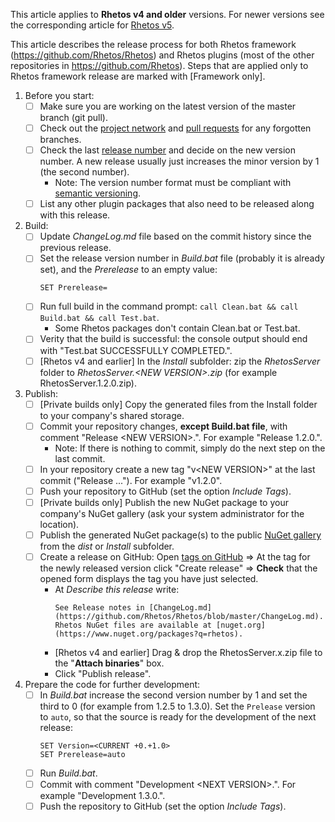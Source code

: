 This article applies to **Rhetos v4 and older** versions.
For newer versions see the corresponding article for
[Rhetos v5](Releasing-a-new-Rhetos-version).

This article describes the release process for both Rhetos framework (<https://github.com/Rhetos/Rhetos>)
and Rhetos plugins (most of the other repositories in <https://github.com/Rhetos>).
Steps that are applied only to Rhetos framework release are marked with [Framework only].

1. Before you start:
    * [ ] Make sure you are working on the latest version of the master branch (git pull).
    * [ ] Check out the [project network](https://github.com/Rhetos/Rhetos/network)
      and [pull requests](https://github.com/Rhetos/Rhetos/pulls) for any forgotten branches.
    * [ ] Check the last [release number](https://github.com/Rhetos/Rhetos/releases) and decide on the new version number.
      A new release usually just increases the minor version by 1 (the second number).
      * Note: The version number format must be compliant with [semantic versioning](https://semver.org/).
    * [ ] List any other plugin packages that also need to be released along with this release.
2. Build:
    * [ ] Update *ChangeLog.md* file based on the commit history since the previous release.
    * [ ] Set the release version number in *Build.bat* file (probably it is already set), and the *Prerelease* to an empty value:
      ```text
      SET Prerelease=
      ```
    * [ ] Run full build in the command prompt: `call Clean.bat && call Build.bat && call Test.bat`.
      * Some Rhetos packages don't contain Clean.bat or Test.bat.
    * [ ] Verity that the build is successful: the console output should end with "Test.bat SUCCESSFULLY COMPLETED.".
    * [ ] [Rhetos v4 and earlier] In the *Install* subfolder: zip the *RhetosServer* folder
          to *RhetosServer.&lt;NEW VERSION&gt;.zip* (for example RhetosServer.1.2.0.zip).
3. Publish:
    * [ ] [Private builds only] Copy the generated files from the Install folder to your company's shared storage.
    * [ ] Commit your repository changes, **except Build.bat file**, with comment "Release &lt;NEW VERSION&gt;.".
      For example "Release 1.2.0.".
      * Note: If there is nothing to commit, simply do the next step on the last commit.
    * [ ] In your repository create a new tag "v&lt;NEW VERSION&gt;" at the last commit ("Release ...").
      For example "v1.2.0".
    * [ ] Push your repository to GitHub (set the option *Include Tags*).
    * [ ] [Private builds only] Publish the new NuGet package to your company's NuGet gallery (ask your system administrator for the location).
    * [ ] Publish the generated NuGet package(s) to the public [NuGet gallery](https://www.nuget.org/packages/manage/upload) from the *dist* or *Install* subfolder.
    * [ ] Create a release on GitHub: Open [tags on GitHub](https://github.com/Rhetos/Rhetos/tags)
      => At the tag for the newly released version click "Create release"
      => **Check** that the opened form displays the tag you have just selected.
      * At *Describe this release* write:
        ```text
        See Release notes in [ChangeLog.md](https://github.com/Rhetos/Rhetos/blob/master/ChangeLog.md).
        Rhetos NuGet files are available at [nuget.org](https://www.nuget.org/packages?q=rhetos).
        ```
      * [Rhetos v4 and earlier] Drag & drop the RhetosServer.x.zip file to the "**Attach binaries**" box.
      * Click "Publish release".
4. Prepare the code for further development:
    * [ ] In *Build.bat* increase the second version number by 1 and set the third to 0
          (for example from 1.2.5 to 1.3.0). Set the `Prelease` version to `auto`,
          so that the source is ready for the development of the next release:
      ```text
      SET Version=<CURRENT +0.+1.0>
      SET Prerelease=auto
      ```
    * [ ] Run *Build.bat*.
    * [ ] Commit with comment "Development &lt;NEXT VERSION&gt;.". For example "Development 1.3.0.".
    * [ ] Push the repository to GitHub (set the option *Include Tags*).
